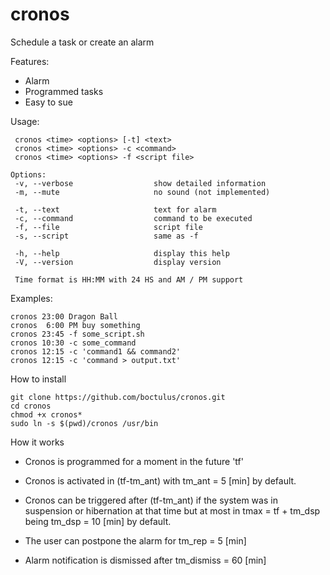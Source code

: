 # cronos

Schedule a task or create an alarm

Features:

* Alarm
* Programmed tasks
* Easy to sue


Usage:

	 cronos <time> <options> [-t] <text> 
	 cronos <time> <options> -c <command> 
	 cronos <time> <options> -f <script file> 
     
	Options:
	 -v, --verbose                  show detailed information
	 -m, --mute                     no sound (not implemented)
	 
	 -t, --text                     text for alarm
	 -c, --command                  command to be executed
	 -f, --file                     script file
	 -s, --script                   same as -f
	 
	 -h, --help                     display this help
	 -V, --version                  display version
    
	 Time format is HH:MM with 24 HS and AM / PM support 
	 

Examples:

    cronos 23:00 Dragon Ball
    cronos  6:00 PM buy something
    cronos 23:45 -f some_script.sh 
    cronos 10:30 -c some_command
    cronos 12:15 -c 'command1 && command2'
    cronos 12:15 -c 'command > output.txt'


How to install

	git clone https://github.com/boctulus/cronos.git
	cd cronos
	chmod +x cronos*
	sudo ln -s $(pwd)/cronos /usr/bin		


How it works

- Cronos is programmed for a moment in the future 'tf'

- Cronos is activated in (tf-tm_ant) with tm_ant = 5 [min] by default.

- Cronos can be triggered after (tf-tm_ant) if the system was in suspension or hibernation at that time but at most in tmax = tf + tm_dsp being tm_dsp = 10 [min] by default.

- The user can postpone the alarm for tm_rep = 5 [min]

- Alarm notification is dismissed after tm_dismiss = 60 [min] 
